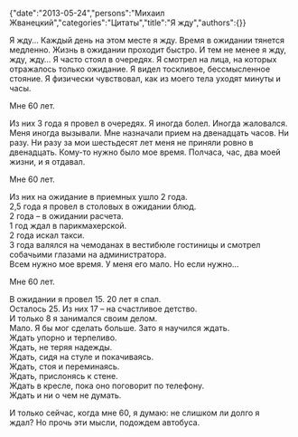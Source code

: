 {"date":"2013-05-24","persons":"Михаил Жванецкий","categories":"Цитаты","title":"Я жду","authors":{}}

Я жду… Каждый день на этом месте я жду. Время в ожидании тянется медленно. Жизнь в ожидании проходит быстро. И тем не менее я жду, жду, жду… Я часто стоял в очередях. Я смотрел на лица, на которых отражалось только ожидание. Я видел тоскливое, бессмысленное стояние. Я физически чувствовал, как из моего тела уходят минуты и часы.

Мне 60 лет.

Из них 3 года я провел в очередях. Я иногда болел. Иногда жаловался. Меня иногда вызывали. Мне назначали прием на двенадцать часов. Ни разу. Ни разу за мои шестьдесят лет меня не приняли ровно в двенадцать. Кому-то нужно было мое время. Полчаса, час, два моей жизни, и я отдавал.

Мне 60 лет.

Из них на ожидание в приемных ушло 2 года.  
2,5 года я провел в столовых в ожидании блюд.  
2 года – в ожидании расчета.  
1 год ждал в парикмахерской.  
2 года искал такси.  
3 года валялся на чемоданах в вестибюле гостиницы и смотрел собачьими глазами на администратора.  
Всем нужно мое время. У меня его мало. Но если нужно…

Мне 60 лет.

В ожидании я провел 15. 
20 лет я спал.  
Осталось 25. 
Из них 17 – на счастливое детство.  
И только 8 я занимался своим делом.  
Мало. Я бы мог сделать больше. Зато я научился ждать.  
Ждать упорно и терпеливо.  
Ждать, не теряя надежды.  
Ждать, сидя на стуле и покачиваясь.  
Ждать, стоя и переминаясь.  
Ждать, прислонясь к стене.  
Ждать в кресле, пока оно поговорит по телефону.  
Ждать и ни о чем не думать.

И только сейчас, когда мне 60, я думаю: не слишком ли долго я ждал? Но прочь эти мысли, подождем автобуса.
